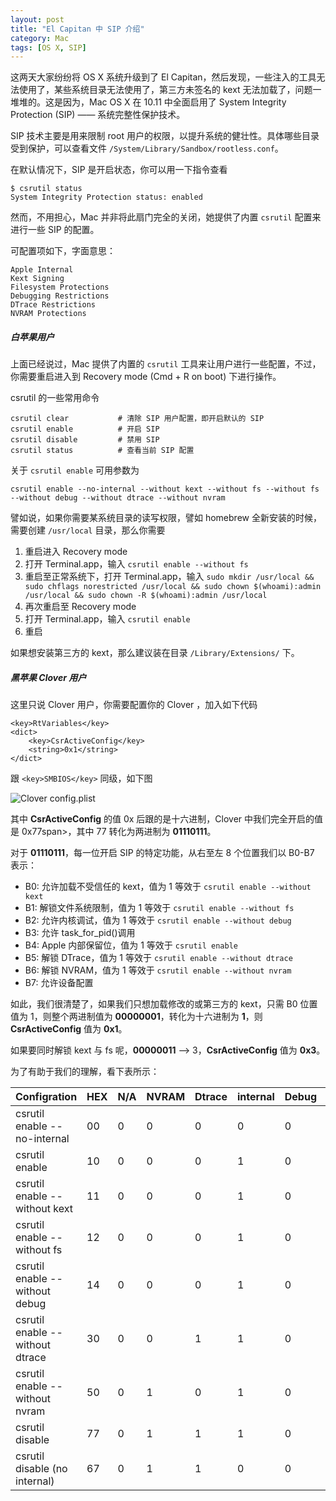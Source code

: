 ```yaml
---
layout: post
title: "El Capitan 中 SIP 介绍"
category: Mac
tags: [OS X, SIP]
---
```


这两天大家纷纷将 OS X 系统升级到了 El Capitan，然后发现，一些注入的工具无法使用了，某些系统目录无法使用了，第三方未签名的 kext 无法加载了，问题一堆堆的。这是因为，Mac OS X 在 10.11 中全面启用了 System Integrity Protection (SIP) —— 系统完整性保护技术。

SIP 技术主要是用来限制 root 用户的权限，以提升系统的健壮性。具体哪些目录受到保护，可以查看文件 `/System/Library/Sandbox/rootless.conf`。

在默认情况下，SIP 是开启状态，你可以用一下指令查看

    $ csrutil status
    System Integrity Protection status: enabled

<!-- more -->
然而，不用担心，Mac 并非将此扇门完全的关闭，她提供了内置 `csrutil` 配置来进行一些 SIP 的配置。

可配置项如下，字面意思：

    Apple Internal
    Kext Signing
    Filesystem Protections
    Debugging Restrictions
    DTrace Restrictions
    NVRAM Protections

##### 白苹果用户

上面已经说过，Mac 提供了内置的 `csrutil` 工具来让用户进行一些配置，不过，你需要重启进入到 Recovery mode (Cmd + R on boot) 下进行操作。

csrutil 的一些常用命令

    csrutil clear           # 清除 SIP 用户配置，即开启默认的 SIP
    csrutil enable          # 开启 SIP
    csrutil disable         # 禁用 SIP
    csrutil status          # 查看当前 SIP 配置

关于 `csrutil enable` 可用参数为

    csrutil enable --no-internal --without kext --without fs --without fs --without debug --without dtrace --without nvram

譬如说，如果你需要某系统目录的读写权限，譬如 homebrew 全新安装的时候，需要创建 `/usr/local` 目录，那么你需要

1. 重启进入 Recovery mode
2. 打开 Terminal.app，输入 `csrutil enable --without fs`
3. 重启至正常系统下，打开 Terminal.app，输入 `sudo mkdir /usr/local && sudo chflags norestricted /usr/local && sudo chown $(whoami):admin /usr/local && sudo chown -R $(whoami):admin /usr/local`
4. 再次重启至 Recovery mode
5. 打开 Terminal.app，输入 `csrutil enable`
6. 重启

如果想安装第三方的 kext，那么建议装在目录 `/Library/Extensions/` 下。

##### 黑苹果 Clover 用户

这里只说 Clover 用户，你需要配置你的 Clover ，加入如下代码

    <key>RtVariables</key>
    <dict>
        <key>CsrActiveConfig</key>
        <string>0x1</string>
    </dict>

跟 `<key>SMBIOS</key>` 同级，如下图

![Clover config.plist](http://cdn.09hd.com/images/2015/10/clover-config.png)

其中 **CsrActiveConfig** 的值 0x 后跟的是十六进制，Clover 中我们完全开启的值是 0x<span color="red">77</span>span>，其中 77 转化为两进制为 **01110111**。

对于 **01110111**，每一位开启 SIP 的特定功能，从右至左 8 个位置我们以 B0-B7 表示：

- B0: 允许加载不受信任的 kext，值为 1 等效于 `csrutil enable --without kext`
- B1: 解锁文件系统限制，值为 1 等效于 `csrutil enable --without fs`
- B2: 允许内核调试，值为 1 等效于 `csrutil enable --without debug`
- B3: 允许 task_for_pid()调用
- B4: Apple 内部保留位，值为 1 等效于 `csrutil enable`
- B5: 解锁 DTrace，值为 1 等效于 `csrutil enable --without dtrace`
- B6: 解锁 NVRAM，值为 1 等效于 `csrutil enable --without nvram`
- B7: 允许设备配置

如此，我们很清楚了，如果我们只想加载修改的或第三方的 kext，只需 B0 位置值为 1，则整个两进制值为 **00000001**，转化为十六进制为 **1**，则 **CsrActiveConfig** 值为 **0x1**。

如果要同时解锁 kext 与 fs 呢，**00000011** --> 3，**CsrActiveConfig** 值为 **0x3**。

为了有助于我们的理解，看下表所示：

|Configration|HEX|N/A|NVRAM|Dtrace|internal|Debug|PID|FS|Kext|Clover|
|---|---|---|---|---|---|---|---|---|---|---|
|csrutil enable --no-internal|00|0|0|0|0|0|0|0|0|0x00|
|csrutil enable|10|0|0|0|1|0|0|0|0|0x10|
|csrutil enable --without kext|11|0|0|0|1|0|0|0|1|0x11|
|csrutil enable --without fs|12|0|0|0|1|0|0|1|0|0x12|
|csrutil enable --without debug|14|0|0|0|1|0|1|0|0|0x14|
|csrutil enable --without dtrace|30|0|0|1|1|0|0|0|0|0x30|
|csrutil enable --without nvram|50|0|1|0|1|0|0|0|0|0x50|
|csrutil disable|77|0|1|1|1|0|1|1|1|0x77|
|csrutil disable (no internal)|67|0|1|1|0|0|1|1|1|0x67|